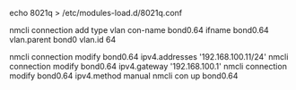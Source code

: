 echo 8021q > /etc/modules-load.d/8021q.conf

nmcli connection add type vlan con-name bond0.64 ifname bond0.64 vlan.parent bond0 vlan.id 64

nmcli connection modify bond0.64 ipv4.addresses '192.168.100.11/24'
nmcli connection modify bond0.64 ipv4.gateway '192.168.100.1'
nmcli connection modify bond0.64 ipv4.method manual
nmcli con up bond0.64
